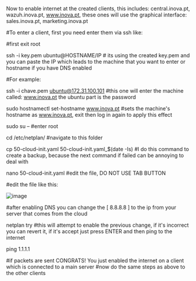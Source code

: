 Now to enable internet at the created clients, this includes: central.inova.pt, wazuh.inova.pt, www.inova.pt, these ones will use the graphical interface: sales.inova.pt, marketing.inova.pt

#To enter a client, first you need enter them via ssh like:

#first exit root

ssh -i key.pem ubuntu@HOSTNAME/IP  # its using the created key.pem and you can paste the IP which leads to the machine that you want to enter or hostname if you have DNS enabled

#For example:


ssh -i chave.pem ubuntu@172.31.100.101    #this one will enter the machine called: www.inova.pt the ubuntu part is the password

sudo hostnamectl set-hostname www.inova.pt  #sets the machine's hostname as www.inova.pt, exit then log in again to apply this effect

sudo su –   #enter root

cd /etc/netplan/   #navigate to this folder

cp 50-cloud-init.yaml 50-cloud-init.yaml_$(date -Is)   #I do this command to create a backup, because the next command if failed can be annoying to deal with

nano 50-cloud-init.yaml   #edit the file, DO NOT USE TAB BUTTON

#edit the file like this:

![image](https://user-images.githubusercontent.com/32963070/154146751-a49ab10a-5d93-4994-97ab-644716184de4.png)


#after enabling DNS you can change the  [ 8.8.8.8 ] to the ip from your server that comes from the cloud

netplan try   #this will attempt to enable the previous change, if it's incorrect you can revert it, if it's accept just press ENTER and then ping to the internet

ping 1.1.1.1

#if packets are sent CONGRATS! You just enabled the internet on a client which is connected to a main server
#now do the same steps as above to the other clients
